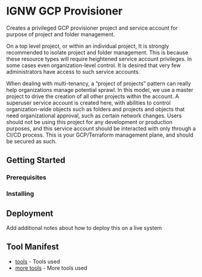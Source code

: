 # IGNW GCP Provisioner

Creates a privileged GCP provisioner project and service account for purpose of project and folder management.

On a top level project, or within an individual project, It is strongly recommended to isolate project and folder management. This is because these resource types will require heightened service account privileges. In some cases even organization-level control. It is desired that very few administrators have access to such service accounts.

When dealing with multi-tenancy, a “project of projects” pattern can really help organizations manage potential sprawl. In this model, we use a master project to drive the creation of all other projects within the account. A superuser service account is created here, with abilities to control organization-wide objects such as folders and projects and objects that need organizational approval, such as certain network changes. Users should not be using this project for any development or production purposes, and this service account should be interacted with only through a CI/CD process. This is your GCP/Terraform management plane, and should be secured as such.

## Getting Started



### Prerequisites


### Installing


## Deployment

Add additional notes about how to deploy this on a live system

## Tool Manifest

* [tools](http://www.tools-path.com) - Tools used
* [more tools](https://www.tools-path.com) - More tools used



